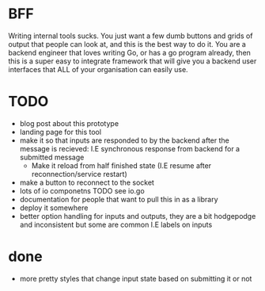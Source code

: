 
# BFF

Writing internal tools sucks. You just want a few dumb buttons and grids of output that people can look at, and this is the best way to do it. You are a backend engineer that loves writing Go, or has a go program already, then this is a super easy to integrate framework that will give you a backend user interfaces that ALL of your organisation can easily use.



# TODO
- blog post about this prototype
- landing page for this tool
- make it so that inputs are responded to by the backend after the message is recieved: I.E  synchronous response from backend for a submitted message
  - Make it reload from half finished state (I.E resume after reconnection/service restart) 
- make a button to reconnect to the socket
- lots of io componetns TODO see io.go
- documentation for people that want to pull this in as a library
- deploy it somewhere
- better option handling for inputs and outputs, they are a bit hodgepodge and inconsistent but some are common I.E labels on inputs

# done
- more pretty styles that change input state based on submitting it or not
